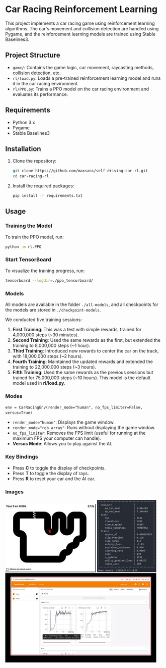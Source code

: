 # Car Racing Reinforcement Learning

This project implements a car racing game using reinforcement learning algorithms. The car's movement and collision detection are handled using Pygame, and the reinforcement learning models are trained using Stable Baselines3.

## Project Structure

- `game/`: Contains the game logic, car movement, raycasting methods, collision detection, etc.
- `rl/load.py`: Loads a pre-trained reinforcement learning model and runs it in the car racing environment.
- `rl/PPO.py`: Trains a PPO model on the car racing environment and evaluates its performance.

## Requirements

- Python 3.x
- Pygame
- Stable Baselines3

## Installation

1. Clone the repository:

   ```sh
   git clone https://github.com/maxsans/self-driving-car-rl.git
   cd car-racing-rl
   ```

2. Install the required packages:
   ```sh
   pip install -r requirements.txt
   ```

## Usage

### Training the Model

To train the PPO model, run:

```sh
python -m rl.PPO
```

### Start TensorBoard

To visualize the training progress, run:

```sh
tensorboard --logdir=./ppo_tensorboard/
```

### Models

All models are available in the folder `./all-models`, and all checkpoints for the models are stored in `./checkpoint-models`.

We conducted five training sessions:

1. **First Training**: This was a test with simple rewards, trained for 4,000,000 steps (~30 minutes).
2. **Second Training**: Used the same rewards as the first, but extended the training to 8,000,000 steps (~1 hour).
3. **Third Training**: Introduced new rewards to center the car on the track, with 18,000,000 steps (~2 hours).
4. **Fourth Training**: Maintained the updated rewards and extended the training to 22,000,000 steps (~3 hours).
5. **Fifth Training**: Used the same rewards as the previous sessions but trained for 75,000,000 steps (~10 hours). This model is the default model used in **rl/load.py**.

### Modes

`env = CarRacingEnv(render_mode="human", no_fps_limiter=False, versus=True)`

- `render_mode="human"`: Displays the game window.
- `render_mode="rgb_array"`: Runs without displaying the game window.
- `no_fps_limiter`: Removes the FPS limit (useful for running at the maximum FPS your computer can handle).
- **Versus Mode**: Allows you to play against the AI.

### Key Bindings

- Press **C** to toggle the display of checkpoints.
- Press **T** to toggle the display of rays.
- Press **R** to reset your car and the AI car.

### Images

![Image 1](assets/image_demo.jpg)
![Image 2](assets/score.jpg)
![Image 3](assets/tensorBoard.jpg)
